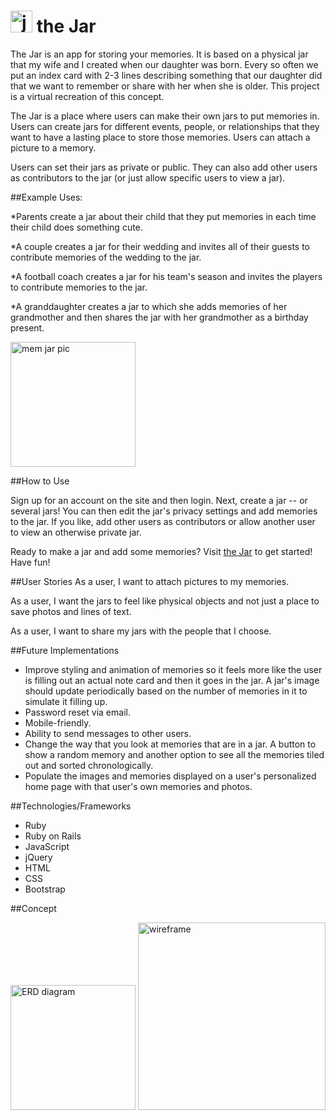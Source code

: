 # <img src="http://i.imgur.com/fWj5G5x.png" alt="jar pic" height="35px">  the Jar 

The Jar is an app for storing your memories.  It is based on a physical jar that my wife and I created when our daughter was born.  Every so often we put an index card with 2-3 lines describing something that our daughter did that we want to remember or share with her when she is older.  This project is a virtual recreation of this concept.

The Jar is a place where users can make their own jars to put memories in.  Users can create jars for different events, people, or relationships that they want to have a lasting place to store those memories.  Users can attach a picture to a memory.  

Users can set their jars as private or public.  They can also add other users as contributors to the jar (or just allow specific users to view a jar).

##Example Uses:

*Parents create a jar about their child that they put memories in each time their child does something cute.  

*A couple creates a jar for their wedding and invites all of their guests to contribute memories of the wedding to the jar.

*A football coach creates a jar for his team's season and invites the players to contribute memories to the jar.

*A granddaughter creates a jar to which she adds memories of her grandmother and then shares the jar with her grandmother as a birthday present.


<img src="http://i.imgur.com/uH8EXft.jpg" alt="mem jar pic" height="200px">


##How to Use

Sign up for an account on the site and then login.  Next, create a jar -- or several jars!  You can then edit the jar's privacy settings and add memories to the jar.  If you like, add other users as contributors or allow another user to view an otherwise private jar.

Ready to make a jar and add some memories? Visit [the Jar](https://fierce-taiga-61470.herokuapp.com/) to get started! Have fun!

##User Stories
As a user, I want to attach pictures to my memories.

As a user, I want the jars to feel like physical objects and not just a place to save photos and lines of text.

As a user, I want to share my jars with the people that I choose.

##Future Implementations
* Improve styling and animation of memories so it feels more like the user is filling out an actual note card and then it goes in the jar.  A jar's image should update periodically based on the number of memories in it to simulate it filling up.
* Password reset via email.
* Mobile-friendly.
* Ability to send messages to other users.
* Change the way that you look at memories that are in a jar.  A button to show a random memory and another option to see all the memories tiled out and sorted chronologically.
* Populate the images and memories displayed on a user's personalized home page with that user's own memories and photos.

##Technologies/Frameworks
* Ruby
* Ruby on Rails
* JavaScript
* jQuery
* HTML
* CSS
* Bootstrap



##Concept

<img src="http://i.imgur.com/aUpWNa2.jpg" alt="ERD diagram" height="200px">



<img src="http://i.imgur.com/NhHw1mD.png" alt="wireframe" height="300px">


